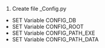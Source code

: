 1. Create file _Config.py
- SET Variable CONFIG_DB
- SET Variable CONFIG_ROOT
- SET Variable CONFIG_PATH_EXE
- SET Variable CONFIG_PATH_DATA
